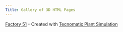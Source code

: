 ```yaml
---
Title: Gallery of 3D HTML Pages
---
```


[Factory 51](Factory51.html) - Created with [Tecnomatix Plant Simulation](https://www.plm.automation.siemens.com/global/en/products/manufacturing-planning/plant-simulation-throughput-optimization.html)


